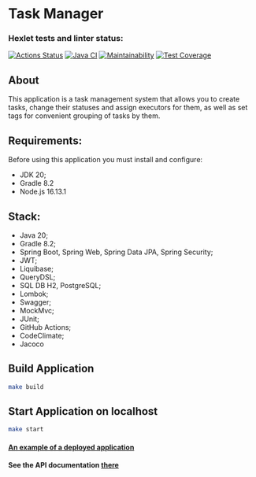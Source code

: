 # Task Manager

### Hexlet tests and linter status:
[![Actions Status](https://github.com/RassAnDev/java-project-73/workflows/hexlet-check/badge.svg)](https://github.com/RassAnDev/java-project-73/actions)
[![Java CI](https://github.com/RassAnDev/java-project-73/actions/workflows/main.yml/badge.svg)](https://github.com/RassAnDev/java-project-73/actions/workflows/main.yml)
[![Maintainability](https://api.codeclimate.com/v1/badges/54442414c25fd35773db/maintainability)](https://codeclimate.com/github/RassAnDev/java-project-73/maintainability)
[![Test Coverage](https://api.codeclimate.com/v1/badges/54442414c25fd35773db/test_coverage)](https://codeclimate.com/github/RassAnDev/java-project-73/test_coverage)

## About
This application is a task management system that allows you to create tasks, change their statuses and assign executors for them, as well as set tags for convenient grouping of tasks by them.

## Requirements:
Before using this application you must install and configure:
* JDK 20;
* Gradle 8.2
* Node.js 16.13.1

## Stack:
* Java 20;
* Gradle 8.2;
* Spring Boot, Spring Web, Spring Data JPA, Spring Security;
* JWT;
* Liquibase;
* QueryDSL;
* SQL DB H2, PostgreSQL;
* Lombok;
* Swagger;
* MockMvc;
* JUnit;
* GitHub Actions;
* CodeClimate;
* Jacoco

## Build Application

```bash
make build
```

## Start Application on localhost

```bash
make start
```

#### [An example of a deployed application](https://task-manager-45fe.onrender.com)
#### See the API documentation [there](http://localhost:5000/swagger-ui/index.html#)
